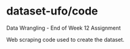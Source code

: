 # dataset-ufo/code
Data Wrangling - End of Week 12 Assignment

Web scraping code used to create the dataset.